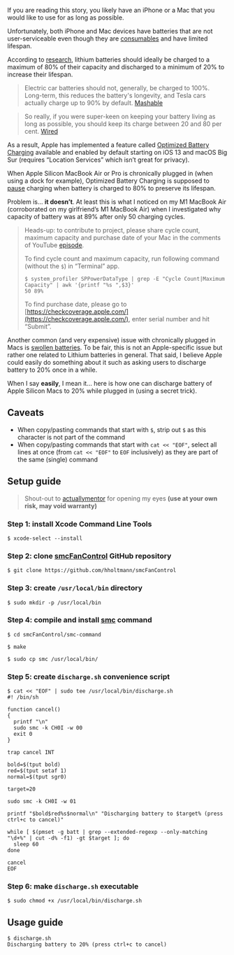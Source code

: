 <!--
Title: Is Apple deliberately killing our batteries?
Description: Exploring if Apple is deliberately killing our batteries… and what one can do about it.
Cover image: macbook-air.jpg
Publication date: 2023-03-10T12:14:47.264Z
Listed: true
Pinned:
-->

<span class="drop-cap">I</span>f you are reading this story, you likely have an iPhone or a Mac that you would like to use for as long as possible.

Unfortunately, both iPhone and Mac devices have batteries that are not user-serviceable even though they are [consumables](https://support.apple.com/en-us/HT208387) and have limited lifespan.

According to [research](https://batteryuniversity.com/article/bu-808-how-to-prolong-lithium-based-batteries), lithium batteries should ideally be charged to a maximum of 80% of their capacity and discharged to a minimum of 20% to increase their lifespan.

> Electric car batteries should not, generally, be charged to 100%. Long-term, this reduces the battery's longevity, and Tesla cars actually charge up to 90% by default. [Mashable](https://mashable.com/article/tesla-battery-charge-max)

> So really, if you were super-keen on keeping your battery living as long as possible, you should keep its charge between 20 and 80 per cent. [Wired](https://www.wired.co.uk/article/how-to-improve-battery-life-tips-myths-smartphones)

As a result, Apple has implemented a feature called [Optimized Battery Charging](https://support.apple.com/en-us/HT210512) available and enabled by default starting on iOS 13 and macOS Big Sur (requires “Location Services” which isn’t great for privacy).

When Apple Silicon MacBook Air or Pro is chronically plugged in (when using a dock for example), Optimized Battery Charging is supposed to [pause](https://support.apple.com/en-us/HT212049) charging when battery is charged to 80% to preserve its lifespan.

Problem is… **it doesn’t**. At least this is what I noticed on my M1 MacBook Air (corroborated on my girlfriend’s M1 MacBook Air) when I investigated why capacity of battery was at 89% after only 50 charging cycles.

> Heads-up: to contribute to project, please share cycle count, maximum capacity and purchase date of your Mac in the comments of YouTube [episode](https://www.youtube.com/watch?v=Y6xRBItR2pM).
>
> To find cycle count and maximum capacity, run following command (without the `$`) in “Terminal” app.
>
> ```console
> $ system_profiler SPPowerDataType | grep -E "Cycle Count|Maximum Capacity" | awk '{printf "%s ",$3}'
> 50 89%
> ```
>
> To find purchase date, please go to [https://checkcoverage.apple.com/](https://checkcoverage.apple.com/), enter serial number and hit “Submit”.

Another common (and very expensive) issue with chronically plugged in Macs is [swollen batteries](https://www.ifixit.com/Wiki/What_to_do_with_a_swollen_battery). To be fair, this is not an Apple-specific issue but rather one related to Lithium batteries in general. That said, I believe Apple could easily do something about it such as asking users to discharge battery to 20% once in a while.

When I say **easily**, I mean it… here is how one can discharge battery of Apple Silicon Macs to 20% while plugged in (using a secret trick).

## Caveats

- When copy/pasting commands that start with `$`, strip out `$` as this character is not part of the command
- When copy/pasting commands that start with `cat << "EOF"`, select all lines at once (from `cat << "EOF"` to `EOF` inclusively) as they are part of the same (single) command

## Setup guide

> Shout-out to [actuallymentor](https://github.com/actuallymentor/battery) for opening my eyes **(use at your own risk, may void warranty)**

### Step 1: install Xcode Command Line Tools

```console
$ xcode-select --install
```

### Step 2: clone [smcFanControl](https://github.com/hholtmann/smcFanControl) GitHub repository

```console
$ git clone https://github.com/hholtmann/smcFanControl
```

### Step 3: create `/usr/local/bin` directory

```console
$ sudo mkdir -p /usr/local/bin
```

### Step 4: compile and install [smc](https://github.com/hholtmann/smcFanControl/tree/master/smc-command) command

```console
$ cd smcFanControl/smc-command

$ make

$ sudo cp smc /usr/local/bin/
```

### Step 5: create `discharge.sh` convenience script

```console
$ cat << "EOF" | sudo tee /usr/local/bin/discharge.sh
#! /bin/sh

function cancel()
{
  printf "\n"
  sudo smc -k CH0I -w 00
  exit 0
}

trap cancel INT

bold=$(tput bold)
red=$(tput setaf 1)
normal=$(tput sgr0)

target=20

sudo smc -k CH0I -w 01

printf "$bold$red%s$normal\n" "Discharging battery to $target% (press ctrl+c to cancel)"

while [ $(pmset -g batt | grep --extended-regexp --only-matching "\d+%" | cut -d% -f1) -gt $target ]; do
  sleep 60
done

cancel
EOF
```

### Step 6: make `discharge.sh` executable

```console
$ sudo chmod +x /usr/local/bin/discharge.sh
```

## Usage guide

```console
$ discharge.sh
Discharging battery to 20% (press ctrl+c to cancel)
```
